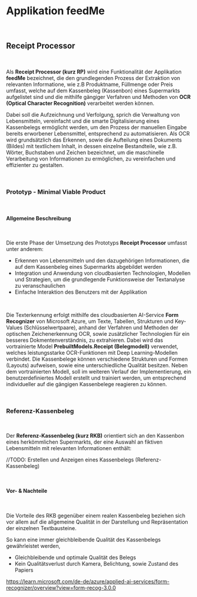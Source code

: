 # Applikation feedMe

<br />

## Receipt Processor

<br />

Als **Receipt Processor (kurz RP)** wird eine Funktionalität der Applikation **feedMe** bezeichnet, die den grundlegenden Prozess der Extraktion von relevanten Informatione, wie z.B Produktname, Füllmenge oder Preis umfasst, welche auf dem Kassenbeleg (Kassenbon) eines Supermarkts aufgelistet sind und die mithilfe gängiger Verfahren und Methoden von **OCR (Optical Character Recognition)** verarbeitet werden können. 

Dabei soll die Aufzeichnung und Verfolgung, sprich die Verwaltung von Lebensmitteln, vereinfacht und die smarte Digitalisierung eines Kassenbelegs ermöglicht werden, um den Prozess der manuellen Eingabe bereits erworbener Lebensmittel, entsprechend zu automatisieren. Als OCR wird grundsätzlich das Erkennen, sowie die Aufteilung eines Dokuments (Bildes) mit textlichem Inhalt, in dessen einzelne Bestandteile, wie z.B. Wörter, Buchstaben und Zeichen bezeichnet, um die maschinelle Verarbeitung von Informationen zu ermöglichen, zu vereinfachen und effizienter zu gestalten.  

<br />

### Prototyp - Minimal Viable Product

<br />

#### Allgemeine Beschreibung

<br />

Die erste Phase der Umsetzung des Prototyps **Receipt Processor** umfasst unter anderem:

- Erkennen von Lebensmitteln und den dazugehörigen Informationen, die auf dem Kassenbeleg eines Supermarkts abgebildet werden
- Integration und Anwendung von cloudbasierten Technologien, Modellen und Strategien, um die grundlegende Funktionsweise der Textanalyse zu veranschaulichen
- Einfache Interaktion des Benutzers mit der Applikation

<br />

Die Texterkennung erfolgt mithilfe des cloudbasierten AI-Service **Form Recognizer** von Microsoft Azure, um Texte, Tabellen, Strukturen und Key-Values (Schlüsselwertpaare), anhand der Verfahren und Methoden der optischen Zeichenerkennung OCR, sowie zusätzlicher Technologien für ein besseres Dokmentenverständnis, zu extrahieren. Dabei wird das vortrainierte Model **PrebuiltModels.Receipt (Belegmodell)** verwendet, welches leistungsstarke OCR-Funktionen mit Deep Learning-Modellen verbindet. Die Kassenbelege können verschiedene Strukturen und Formen (Layouts) aufweisen, sowie eine unterschiedliche Qualität besitzen. Neben dem vortrainierten Modell, soll im weiteren Verlauf der Implementierung, ein benutzerdefiniertes Modell erstellt und trainiert werden, um entsprechend individueller auf die gängigen Kassenbelege reagieren zu können. 

<br />

### Referenz-Kassenbeleg

<br />

Der **Referenz-Kassenbeleg (kurz RKB)** orientiert sich an den Kassenbon eines herkömmlichen Supermarkts, der eine Auswahl an fiktiven Lebensmitteln mit relevanten Informationen enthält:

//TODO: Erstellen und Anzeigen eines Kassenbelegs (Referenz-Kassenbeleg)

<br />

#### Vor- & Nachteile 

<br />

Die Vorteile des RKB gegenüber einem realen Kassenbeleg beziehen sich vor allem auf die allgemeine Qualität in der Darstellung und Repräsentation der einzelnen Textbausteine. 

So kann eine immer gleichbleibende Qualität des Kassenbelegs gewährleistet werden,  

- Gleichbleibende und optimale Qualität des Belegs 
- Kein Qualitätsverlust durch Kamera, Belichtung, sowie Zustand des Papiers

https://learn.microsoft.com/de-de/azure/applied-ai-services/form-recognizer/overview?view=form-recog-3.0.0


